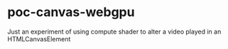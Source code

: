 # poc-canvas-webgpu
Just an experiment of using compute shader to alter a video played in an HTMLCanvasElement
